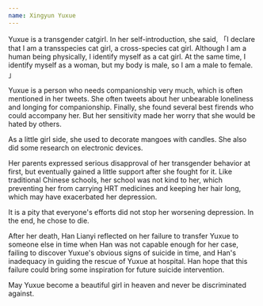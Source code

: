 ```yaml
---
name: Xingyun Yuxue
---
```

Yuxue is a transgender catgirl. In her self-introduction, she said, 「I declare that I am a transspecies cat girl, a cross-species cat girl. Although I am a human being physically, I identify myself as a cat girl. At the same time, I identify myself as a woman, but my body is male, so I am a male to female. 」

Yuxue is a person who needs companionship very much, which is often mentioned in her tweets. She often tweets about her unbearable loneliness and longing for companionship. Finally, she found several best firends who could accompany her. But her sensitivity made her worry that she would be hated by others.

As a little girl side, she used to decorate mangoes with candles. She also did some research on electronic devices.

Her parents expressed serious disapproval of her transgender behavior at first, but eventually gained a little support after she fought for it. Like traditional Chinese schools, her school was not kind to her, which preventing her from carrying HRT medicines and keeping her hair long, which may have exacerbated her depression.

It is a pity that everyone's efforts did not stop her worsening depression. In the end, he chose to die.

After her death, Han Lianyi reflected on her failure to transfer Yuxue to someone else in time when Han was not capable enough for her case, failing to discover Yuxue's obvious signs of suicide in time, and Han's inadequacy in guiding the rescue of Yuxue at hospital. Han hope that this failure could bring some inspiration for future suicide intervention.

May Yuxue become a beautiful girl in heaven and never be discriminated against.